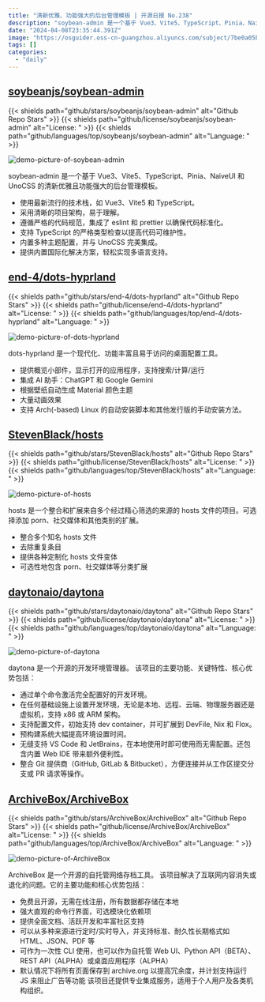 ```yaml
---
title: "清新优雅、功能强大的后台管理模板 | 开源日报 No.238"
description: "soybean-admin 是一个基于 Vue3、Vite5、TypeScript、Pinia、NaiveUI 和 UnoCSS 的清新优雅且功能强大的后台管理模板。"
date: "2024-04-08T23:35:44.391Z"
image: "https://osguider.oss-cn-guangzhou.aliyuncs.com/subject/7be0a05b445bb185a686cc9c2f086291.png"
tags: []
categories:
  - "daily"
---
```


## [soybeanjs/soybean-admin](https://github.com/soybeanjs/soybean-admin)

{{< shields path="github/stars/soybeanjs/soybean-admin" alt="Github Repo Stars" >}} {{< shields path="github/license/soybeanjs/soybean-admin" alt="License: " >}} {{< shields path="github/languages/top/soybeanjs/soybean-admin" alt="Language: " >}}

![demo-picture-of-soybean-admin](https://picgo-daily.oss-cn-guangzhou.aliyuncs.com/picgo-daily/2024/07c9d3f4a281e0865c2fbec77935f0c5.png)

soybean-admin 是一个基于 Vue3、Vite5、TypeScript、Pinia、NaiveUI 和 UnoCSS 的清新优雅且功能强大的后台管理模板。

- 使用最新流行的技术栈，如 Vue3、Vite5 和 TypeScript。
- 采用清晰的项目架构，易于理解。
- 遵循严格的代码规范，集成了 eslint 和 prettier 以确保代码标准化。
- 支持 TypeScript 的严格类型检查以提高代码可维护性。
- 内置多种主题配置，并与 UnoCSS 完美集成。
- 提供内置国际化解决方案，轻松实现多语言支持。
  
## [end-4/dots-hyprland](https://github.com/end-4/dots-hyprland)

{{< shields path="github/stars/end-4/dots-hyprland" alt="Github Repo Stars" >}} {{< shields path="github/license/end-4/dots-hyprland" alt="License: " >}} {{< shields path="github/languages/top/end-4/dots-hyprland" alt="Language: " >}}

![demo-picture-of-dots-hyprland](https://picgo-daily.oss-cn-guangzhou.aliyuncs.com/picgo-daily/2024/d5da3e7885fc15c81984cf6f0385b302.png)

dots-hyprland 是一个现代化、功能丰富且易于访问的桌面配置工具。

- 提供概览小部件，显示打开的应用程序，支持搜索/计算/运行
- 集成 AI 助手：ChatGPT 和 Google Gemini
- 根据壁纸自动生成 Material 颜色主题
- 大量动画效果
- 支持 Arch(-based) Linux 的自动安装脚本和其他发行版的手动安装方法。
  
## [StevenBlack/hosts](https://github.com/StevenBlack/hosts)

{{< shields path="github/stars/StevenBlack/hosts" alt="Github Repo Stars" >}} {{< shields path="github/license/StevenBlack/hosts" alt="License: " >}} {{< shields path="github/languages/top/StevenBlack/hosts" alt="Language: " >}}

![demo-picture-of-hosts](https://picgo-daily.oss-cn-guangzhou.aliyuncs.com/picgo-daily/2024/c8280d8435b3bb9f85c707c832c1bd8f.png)

hosts 是一个整合和扩展来自多个经过精心筛选的来源的 hosts 文件的项目。可选择添加 porn、社交媒体和其他类别的扩展。

- 整合多个知名 hosts 文件
- 去除重复条目
- 提供各种定制化 hosts 文件变体
- 可选性地包含 porn、社交媒体等分类扩展
  
## [daytonaio/daytona](https://github.com/daytonaio/daytona)

{{< shields path="github/stars/daytonaio/daytona" alt="Github Repo Stars" >}} {{< shields path="github/license/daytonaio/daytona" alt="License: " >}} {{< shields path="github/languages/top/daytonaio/daytona" alt="Language: " >}}

![demo-picture-of-daytona](https://static.osguider.com/subject/github/daytonaio/daytona/a273d9914df3870950ea60d8f4d205f3.gif)

daytona 是一个开源的开发环境管理器。
该项目的主要功能、关键特性、核心优势包括：

- 通过单个命令激活完全配置好的开发环境。
- 在任何基础设施上设置开发环境，无论是本地、远程、云端、物理服务器还是虚拟机，支持 x86 或 ARM 架构。
- 支持配置文件，初始支持 dev container，并可扩展到 DevFile, Nix 和 Flox。
- 预构建系统大幅提高环境设置时间。
- 无缝支持 VS Code 和 JetBrains，在本地使用时即可使用而无需配置。还包含内置 Web IDE 带来额外便利性。
- 整合 Git 提供商（GitHub, GitLab & Bitbucket），方便连接并从工作区提交分支或 PR 请求等操作。
  
## [ArchiveBox/ArchiveBox](https://github.com/ArchiveBox/ArchiveBox)

{{< shields path="github/stars/ArchiveBox/ArchiveBox" alt="Github Repo Stars" >}} {{< shields path="github/license/ArchiveBox/ArchiveBox" alt="License: " >}} {{< shields path="github/languages/top/ArchiveBox/ArchiveBox" alt="Language: " >}}

![demo-picture-of-ArchiveBox](https://static.osguider.com/subject/github/ArchiveBox/ArchiveBox/7fa897c64c95c5f277ff7969a1ccfe6d.png)

ArchiveBox 是一个开源的自托管网络存档工具。
该项目解决了互联网内容消失或退化的问题。它的主要功能和核心优势包括：

- 免费且开源，无需在线注册，所有数据都存储在本地
- 强大直观的命令行界面，可选模块化依赖项
- 提供全面文档、活跃开发和丰富社区支持
- 可以从多种来源进行定时/实时导入，并支持标准、耐久性长期格式如 HTML、JSON、PDF 等
- 可作为一次性 CLI 使用，也可以作为自托管 Web UI、Python API（BETA）、REST API（ALPHA）或桌面应用程序（ALPHA）
- 默认情况下将所有页面保存到 archive.org 以提高冗余度，并计划支持运行 JS 来阻止广告等功能
该项目还提供专业集成服务，适用于个人用户及各类机构组织。
  
